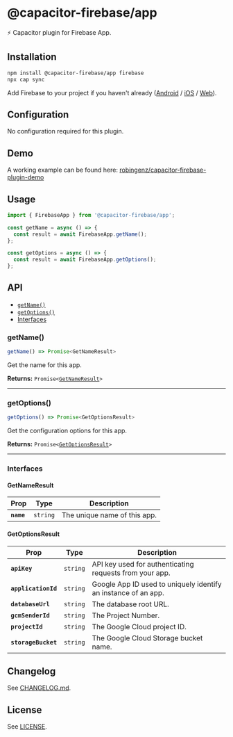 # @capacitor-firebase/app

⚡️ Capacitor plugin for Firebase App.

## Installation

```bash
npm install @capacitor-firebase/app firebase
npx cap sync
```

Add Firebase to your project if you haven't already ([Android](https://firebase.google.com/docs/android/setup) / [iOS](https://firebase.google.com/docs/ios/setup) / [Web](https://firebase.google.com/docs/web/setup)).

## Configuration

No configuration required for this plugin.

## Demo

A working example can be found here: [robingenz/capacitor-firebase-plugin-demo](https://github.com/robingenz/capacitor-firebase-plugin-demo)

## Usage

```typescript
import { FirebaseApp } from '@capacitor-firebase/app';

const getName = async () => {
  const result = await FirebaseApp.getName();
};

const getOptions = async () => {
  const result = await FirebaseApp.getOptions();
};
```

## API

<docgen-index>

* [`getName()`](#getname)
* [`getOptions()`](#getoptions)
* [Interfaces](#interfaces)

</docgen-index>

<docgen-api>
<!--Update the source file JSDoc comments and rerun docgen to update the docs below-->

### getName()

```typescript
getName() => Promise<GetNameResult>
```

Get the name for this app.

**Returns:** <code>Promise&lt;<a href="#getnameresult">GetNameResult</a>&gt;</code>

--------------------


### getOptions()

```typescript
getOptions() => Promise<GetOptionsResult>
```

Get the configuration options for this app.

**Returns:** <code>Promise&lt;<a href="#getoptionsresult">GetOptionsResult</a>&gt;</code>

--------------------


### Interfaces


#### GetNameResult

| Prop       | Type                | Description                  |
| ---------- | ------------------- | ---------------------------- |
| **`name`** | <code>string</code> | The unique name of this app. |


#### GetOptionsResult

| Prop                | Type                | Description                                                    |
| ------------------- | ------------------- | -------------------------------------------------------------- |
| **`apiKey`**        | <code>string</code> | API key used for authenticating requests from your app.        |
| **`applicationId`** | <code>string</code> | Google App ID used to uniquely identify an instance of an app. |
| **`databaseUrl`**   | <code>string</code> | The database root URL.                                         |
| **`gcmSenderId`**   | <code>string</code> | The Project Number.                                            |
| **`projectId`**     | <code>string</code> | The Google Cloud project ID.                                   |
| **`storageBucket`** | <code>string</code> | The Google Cloud Storage bucket name.                          |

</docgen-api>

## Changelog

See [CHANGELOG.md](./CHANGELOG.md).

## License

See [LICENSE](./LICENSE).
